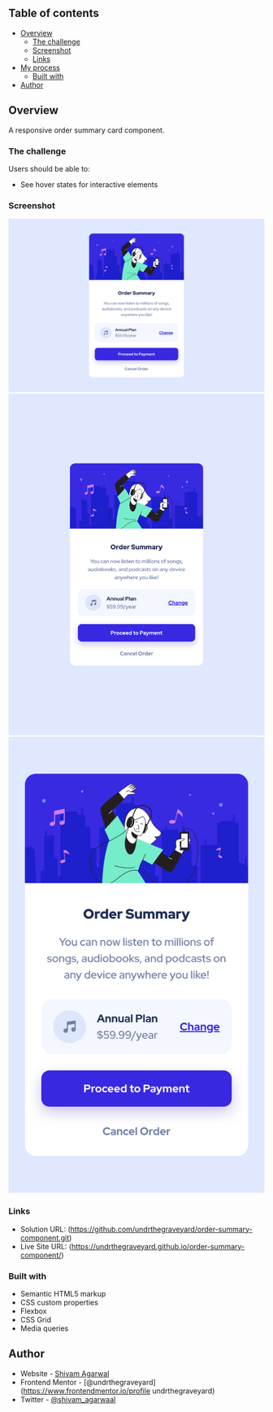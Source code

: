 
## Table of contents

- [Overview](#overview)
  - [The challenge](#the-challenge)
  - [Screenshot](#screenshot)
  - [Links](#links)
- [My process](#my-process)
  - [Built with](#built-with)
- [Author](#author)
## Overview

A responsive order summary card component.

### The challenge

Users should be able to:

- See hover states for interactive elements

### Screenshot

![](./design/Final%20Design%20Desktop%20Preview.png)
![](./design/Final%20Design%20Tablet%20Preview.png)
![](./design/Final%20Design%20Mobile%20Preview.png)

### Links

- Solution URL: (https://github.com/undrthegraveyard/order-summary-component.git)
- Live Site URL: (https://undrthegraveyard.github.io/order-summary-component/)

### Built with

- Semantic HTML5 markup
- CSS custom properties
- Flexbox
- CSS Grid 
- Media queries

## Author

- Website - [Shivam Agarwal](https://www.shivamagarwal.au)
- Frontend Mentor - [@undrthegraveyard](https://www.frontendmentor.io/profile undrthegraveyard)
- Twitter - [@shivam_agarwaal](https://twitter.com/shivam_agarwaal)
